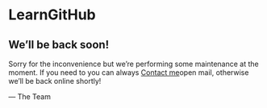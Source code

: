 # LearnGitHub
<article>
    <h1>We&rsquo;ll be back soon!</h1>
    <div>
        <p>Sorry for the inconvenience but we&rsquo;re performing some maintenance at the moment. If you need to you can always 
          <a href="mailto:bjenkins@bootcampspot.com?subject=If you need further information&body=Thank you for contacting me.Please indicate what I may assist you with.">Contact me</a>open mail, otherwise we&rsquo;ll be back online shortly!</p>
        <p>&mdash; The Team</p>
    </div>
</article>
